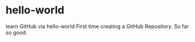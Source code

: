 # hello-world
learn GitHub via hello-world
First time creating a GitHub Repository. So far so good. 

